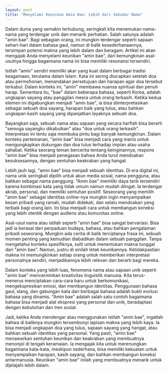 ```yaml
---
layout: post
title: "Menyelami Keunikan Amin Bae: Lebih dari Sekadar Nama"
---
```


Dalam dunia yang semakin terhubung, seringkali kita menemukan nama-nama yang terdengar unik dan menarik perhatian. Salah satunya adalah "amin bae". Bagi sebagian orang, ini mungkin terdengar seperti sapaan sehari-hari dalam bahasa gaul, namun di balik kesederhanaannya, tersimpan potensi makna yang lebih dalam dan beragam. Artikel ini akan mengajak Anda menyelami keunikan "amin bae", dari kemungkinan asal-usulnya hingga bagaimana nama ini bisa memiliki resonansi tersendiri.

Istilah "amin" sendiri memiliki akar yang kuat dalam berbagai tradisi keagamaan, terutama dalam Islam. Kata ini sering diucapkan setelah doa atau permohonan, menandakan persetujuan dan harapan agar doa tersebut terkabul. Dalam konteks ini, "amin" membawa nuansa spiritual dan penuh harap. Sementara itu, "bae" dalam beberapa bahasa, seperti Korea, adalah ungkapan sayang atau panggilan mesra untuk orang terkasih. Ketika kedua elemen ini digabungkan menjadi "amin bae", ia bisa diinterpretasikan sebagai sebuah doa sayang, harapan baik yang tulus, atau bahkan ungkapan kasih sayang yang dipanjatkan layaknya sebuah doa.

Bayangkan saja, sebuah nama atau sapaan yang secara harfiah bisa berarti "semoga sayangku dikabulkan" atau "doa untuk orang terkasih". Interpretasi ini tentu saja membuka pintu bagi banyak kemungkinan. Dalam konteks pertemanan, "amin bae" bisa menjadi cara yang manis untuk mengungkapkan dukungan dan doa tulus terhadap impian atau usaha sahabat. Ketika seorang teman bercerita tentang keinginannya, respons "amin bae" bisa menjadi penegasan bahwa Anda turut mendoakan kesuksesannya, dengan sentuhan keakraban yang hangat.

Lebih jauh lagi, "amin bae" bisa menjadi sebuah identitas. Di era digital ini, nama unik seringkali dipilih untuk akun media sosial, nama pengguna, atau bahkan sebagai nama panggung. "Amin bae" memiliki daya tarik tersendiri karena kombinasi kata yang tidak umum namun mudah diingat. Ia terdengar akrab, personal, dan memiliki sentuhan positif. Seseorang yang memilih "amin bae" sebagai identitas online-nya mungkin ingin menyampaikan kesan pribadi yang ramah, mudah didekati, dan selalu mendoakan yang terbaik bagi orang lain. Ini bisa menjadi cara untuk membangun koneksi yang lebih otentik dengan audiens atau komunitas online.

Asal-usul nama atau istilah seperti "amin bae" bisa sangat bervariasi. Bisa jadi ia berasal dari perpaduan budaya, bahasa, atau bahkan pengalaman pribadi seseorang. Mungkin ada cerita di balik terciptanya frasa ini, sebuah momen penting yang kemudian diabadikan dalam sebuah panggilan. Tanpa mengetahui konteks spesifiknya, sulit untuk menentukan makna tunggal dari "amin bae". Namun, justru di sinilah letak keunikannya. Ketidakpastian makna ini memungkinkan setiap orang untuk memberikan interpretasi personalnya sendiri, menjadikannya lebih relevan dan berarti bagi mereka.

Dalam konteks yang lebih luas, fenomena nama atau sapaan unik seperti "amin bae" mencerminkan kreativitas linguistik manusia. Kita terus-menerus menciptakan cara-cara baru untuk berkomunikasi, mengekspresikan emosi, dan membangun identitas. Penggunaan bahasa gaul, slang, dan gabungan kata dari berbagai bahasa adalah bukti evolusi bahasa yang dinamis. "Amin bae" adalah salah satu contoh bagaimana bahasa bisa menjadi alat ekspresi yang personal dan unik, beradaptasi dengan kebutuhan dan tren sosial.

Jadi, ketika Anda mendengar atau menggunakan istilah "amin bae", ingatlah bahwa di baliknya mungkin tersembunyi lapisan makna yang lebih kaya. Ia bisa menjadi ungkapan doa yang tulus, sapaan sayang yang hangat, atau bahkan sebuah identitas yang personal. Yang pasti, "amin bae" menawarkan sentuhan keunikan dan keakraban yang membuatnya menonjol di tengah keramaian. Ia mengajak kita untuk merenungkan bagaimana kata-kata, meskipun sederhana, bisa memiliki kekuatan untuk menyampaikan harapan, kasih sayang, dan bahkan membangun koneksi antarmanusia. Keunikan "amin bae" inilah yang membuatnya menarik untuk dijelajahi lebih dalam.

